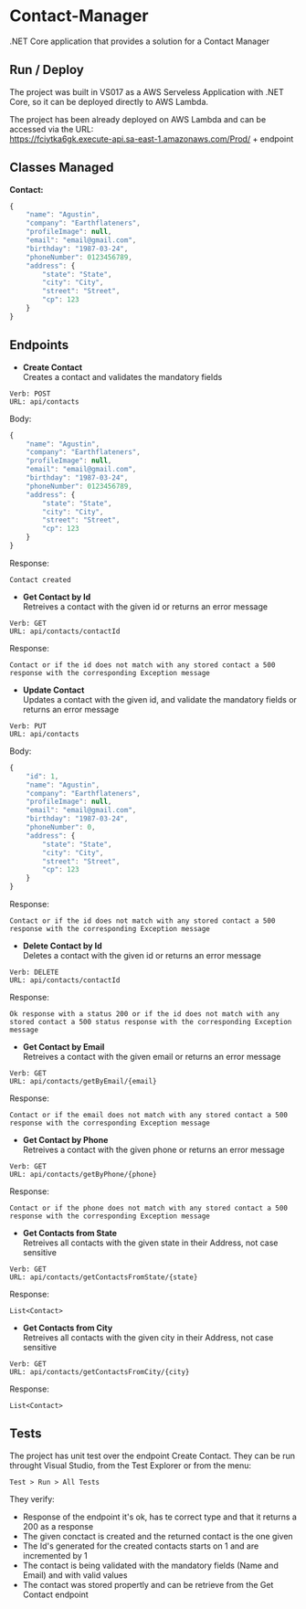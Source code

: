 # Contact-Manager
.NET Core application that provides a solution for a Contact Manager

## Run / Deploy
The project was built in VS017 as a AWS Serveless Application with .NET Core, so it can be deployed directly to AWS Lambda.

The project has been already deployed on AWS Lambda and can be accessed via the URL:\
    https://fciytka6gk.execute-api.sa-east-1.amazonaws.com/Prod/ + endpoint

## Classes Managed
**Contact:**
```javascript
{
    "name": "Agustin",
    "company": "Earthflateners",
    "profileImage": null,
    "email": "email@gmail.com",
    "birthday": "1987-03-24",
    "phoneNumber": 0123456789,
    "address": {
    	"state": "State",
        "city": "City",
        "street": "Street",
        "cp": 123
    }
}
```

## Endpoints
* **Create Contact**\
Creates a contact and validates the mandatory fields
```
Verb: POST
URL: api/contacts
```
Body:
```javascript
{
    "name": "Agustin",
    "company": "Earthflateners",
    "profileImage": null,
    "email": "email@gmail.com",
    "birthday": "1987-03-24",
    "phoneNumber": 0123456789,
    "address": {
    	"state": "State",
        "city": "City",
        "street": "Street",
        "cp": 123
    }
}
```

Response:
```
Contact created
```

* **Get Contact by Id**\
Retreives a contact with the given id or returns an error message
```
Verb: GET
URL: api/contacts/contactId
```

Response:
```
Contact or if the id does not match with any stored contact a 500 response with the corresponding Exception message
```

* **Update Contact**\
Updates a contact with the given id, and validate the mandatory fields or returns an error message
```
Verb: PUT
URL: api/contacts
```

Body:
```javascript
{
    "id": 1,
    "name": "Agustin",
    "company": "Earthflateners",
    "profileImage": null,
    "email": "email@gmail.com",
    "birthday": "1987-03-24",
    "phoneNumber": 0,
    "address": {
    	"state": "State",
        "city": "City",
        "street": "Street",
        "cp": 123
    }
}
```

Response:
```
Contact or if the id does not match with any stored contact a 500 response with the corresponding Exception message
```

* **Delete Contact by Id**\
Deletes a contact with the given id or returns an error message
```
Verb: DELETE
URL: api/contacts/contactId
```

Response:
```
Ok response with a status 200 or if the id does not match with any stored contact a 500 status response with the corresponding Exception message
```

* **Get Contact by Email**\
Retreives a contact with the given email or returns an error message
```
Verb: GET
URL: api/contacts/getByEmail/{email}
```

Response:
```
Contact or if the email does not match with any stored contact a 500 response with the corresponding Exception message
```

* **Get Contact by Phone**\
Retreives a contact with the given phone or returns an error message
```
Verb: GET
URL: api/contacts/getByPhone/{phone}
```

Response:
```
Contact or if the phone does not match with any stored contact a 500 response with the corresponding Exception message
```

* **Get Contacts from State**\
Retreives all contacts with the given state in their Address, not case sensitive
```
Verb: GET
URL: api/contacts/getContactsFromState/{state}
```

Response:
```
List<Contact>
```

* **Get Contacts from City**\
Retreives all contacts with the given city in their Address, not case sensitive
```
Verb: GET
URL: api/contacts/getContactsFromCity/{city}
```

Response:
```
List<Contact>
```


## Tests
The project has unit test over the endpoint Create Contact.
They can be run throught Visual Studio, from the Test Explorer or from the menu:
```
Test > Run > All Tests
```
They verify: 
 * Response of the endpoint it's ok, has te correct type and that it returns a 200 as a response
 * The given conctact is created and the returned contact is the one given
 * The Id's generated for the created contacts starts on 1 and are incremented by 1
 * The contact is being validated with the mandatory fields (Name and Email) and with valid values
 * The contact was stored propertly and can be retrieve from the Get Contact endpoint

